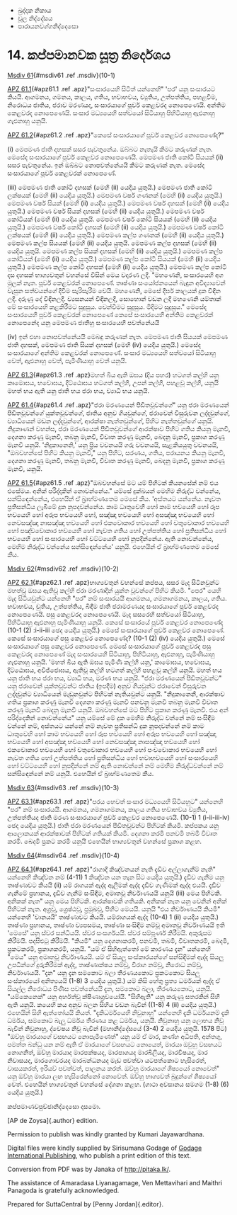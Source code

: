 -   ඛුද්දක නිකාය
-   චූල නිද්දේසය
-   පාරායනවග්ගනිද්දෙසො

# 14. කප්පමානවක සූත්‍ර නිර්දෙශය

[Msdiv 61](#msdiv61){#msdiv61 .ref .msdiv}(10-1)

[APZ 61.1](#apz61.1){#apz61.1 .ref .apz}"සංසාරයෙහි සිටිත් යන්නෙහි" 'පර'
යනු සංසාරයට කියයි. ආගමනය, ගමනය, කාලය, ගතිය, භවාභවය, ච්‍යුතිය, උත්පත්තිය,
පහළවීම, නිරොධය ජාතිය, ජරාව මරණයද, සංසාරයාගේ පූර්ව කෙළවරද නොපෙණෙයි.
අන්තිම කෙළවරද නොපෙණෙයි. සංසාර මධ්‍යයෙහි සත්වයෝ සිටියාහු පිහිටියාහු
ඇළුනාහු ගැළුනාහු යනුයි.

[APZ 61.2](#apz61.2){#apz61.2 .ref .apz}"කෙසේ සංසාරයාගේ පූර්ව කෙළවර
නොපෙණේද?"

\(i\) මෙපමණ ජාති දහසක් සසර පැවතුනේය. ඔබ්බට නැතැයි කීමට කරුණක් නැත. මෙසේද
සංසාරයාගේ පූර්ව කෙළවර නොපෙණෙයි. මෙපමණ ජාති කෝටි සියයක් (ii) සසර
පැවතුනේය. ඉන් ඔබ්බට නොපවත්නේයයි කීමට කරුණක් නැත. මෙසේද සංසාරයාගේ පූර්ව
කෙළවරක් නොපෙණේ.

\(iii\) මෙපමණ ජාති කෝටි දහසක් (මෙහි (ii) යෙදිය යුතුයි.) මෙපමණ ජාති කෝටි
ලක්ෂයක් (මෙහි (ii) යෙදිය යුතුයි.) මෙපමණ වර්ෂ ගණනක් (මෙහි (ii) යෙදිය
යුතුයි.) මෙපමණ වර්ෂ සියක් (මෙහි (ii) යෙදිය යුතුයි.) මෙපමණ වර්ෂ දහසක්
(මෙහි (ii) යෙදිය යුතුයි.) මෙපමණ වර්ෂ සියක් දහසක් (මෙහි (ii) යෙදිය
යුතුයි.) මෙපමණ වර්ෂ කෝටියක් (මෙහි (ii) යෙදිය යුතුයි. මෙපමණ වර්ෂ කෝටි
සියයක් (මෙහි (ii) යෙදිය යුතුයි.) මෙපමණ වර්ෂ කෝටි දහසක් (මෙහි (ii) යෙදිය
යුතුයි.) මෙපමණ වර්ෂ කෝටි ලක්ෂයක් (මෙහි (ii) යෙදිය යුතුයි.) මෙපමණ කල්ප
ගණනක් (මෙහි (ii) යෙදිය යුතුයි.) මෙපමණ කල්ප සියයක් (මෙහි (ii) යෙදිය
යුතුයි. මෙපමණ කල්ප දහසක් (මෙහි (ii) යෙදිය යුතුයි. මෙපමණ කල්ප සියක් දහසක්
(මෙහි (ii) යෙදිය යුතුයි.) මෙපමණ කල්ප කෝටියක් (මෙහි (ii) යෙදිය යුතුයි.)
මෙපමණ කල්ප කෝටි සියයක් (මෙහි (ii) යෙදිය යුතුයි.) මෙපමණ කල්ප කෝටි දහසක්
(මෙහි (ii) යෙදිය යුතුයි.) මෙපමණ කල්ප කෝටි දස දහසක් භාග්‍යවතුන් වහන්සේ
විසින් මෙය වදාරණ ලදී. "මහණෙනි, සංසාරයෙහි අග මුලක් නැත. පූර්ව කෙළවරක්
නොපෙණේ. තෘෂ්ණා සංයෝජනයෙන් බැඳුන අවිද්‍යාවෙන් වැසුන සත්වයන්ගේ දිවීම
සැරිසැරීම වෙයි. මහණෙනි, මෙසේ දීර්ඝ කාලයක් දුක විඳින ලදී. දරුණු දේ
විඳිනලදී. ව්‍යසනයන් විඳිනලදී, සොහොන් වඩන ලදී මහණෙනි යම්තාක් මේ සංසාරයෙහි
කළකිරීමට සුදුසුය. වෙන්වීමට සුදුසුය. මිදීමට සුදුසුය." මෙසේද සංසාරයෙහි
පූර්ව කෙළවරක් නොපෙණේ කෙසේ සංසාරයෙහි අන්තිම කෙළවරක් නොපෙනේද යනු මෙපමණ
ජාතීහු සංසාරයෙහි පවත්නේයයි

\(iv\) ඉන් එහා නොපවත්නේයයි මෙබඳු කරුණක් නැත. මෙපමණ ජාති සියයක් මෙපමණ
ජාති දහසක්, මෙපමණ ජාති සියක් දහසක් (මෙහි (iv) යෙදිය යුතුයි.) මෙසේද
සංසාරයාගේ අන්තිම කෙළවරක් නොපෙණේ. සංසාර මධ්‍යයෙහි සත්වයෝ සිටියාහු වෙත්,
ඇළුනාහු වෙත්, පැමිණියාහු වෙත් යනුයි.

[APZ 61.3](#apz61.3){#apz61.3 .ref .apz}මහත් බිය ඇති ඔඝය (දිය පහර) හටගත්
කල්හි යනු කාමොඝය, භවොඝය, දිට්ඨොඝය හටගත් කල්හි, උපන් කල්හි, පහළවූ කල්හි,
යනුයි මහත් භය ඇති යනු ජාති භය ජරා භය, ව්‍යාධි භය යනුයි.

[APZ 61.4](#apz61.4){#apz61.4 .ref .apz}"ජරා මරණයෙන් පීඩිතවූවන්ගේ" යනු
ජරා මරණයෙන් පීඩිතවූවන්ගේ යුක්තවූවන්ගේ, ජාතිය අනුව ගියවුන්ගේ, ජරාවෙන්
විසුරුවන ලද්දවුන්ගේ, ව්‍යාධියෙන් මඩන ලද්දවුන්ගේ, ආරක්ෂා නැත්තවුන්ගේ,
පිහිට නැත්තවුන්ගේ යනුයි. නිදුකාණන් වහන්ස, ජරා මරණයෙන් පීඩිතවූවන්ගේ
ආරක්ෂාව පිහිට ගතිය කියනු මැනවි, දෙශනා කරණු මැනවි, තබනු මැනවි, විවෘත කරණු
මැනවි, බෙදනු මැනවි, ප්‍රකාශ කරණු මැනවි යනුයි. 'නිදුකානෙනි,' යනු ප්‍රිය
වචනයයි ගරු වචනයයි, සැළකියයුතු වචනයයි, "ඔබවහන්සේ පිහිට කියනු මැනවි," යනු
පිහිට, සරණය, ගතිය, පරායනය කියනු මැනවි, දෙශනා කරණු මැනවි, තබනු මැනවි,
විවෘත කරණු මැනවි, බෙදනු මැනවි, ප්‍රකාශ කරණු මැනවි, යනුයි.

[APZ 61.5](#apz61.5){#apz61.5 .ref .apz}"ඔබවහන්සේ මට යම් පිහිටක්
කියනසේක් නම් එය එසේමය. අනික් පරිද්දකින් නොවන්නේය." යම්සේ දුක්ඛයන් මෙහිම
නිරුද්ධ වන්නේය, සන්සිඳෙන්නේය, එහෙයින් ඒ බ්‍රාහ්මණතෙම මෙසේ කීය. 'අස්තයට
යන්නේය. නැවත ප්‍රතිසන්ධිය ලැබීමේ දුක නූපදවන්නේය. කාම ධාතුවෙහි හෝ කාම
භවයෙහි හෝ රූප භවයෙහි හෝ අරූප භවයෙහි හෝ, සඤ්ඤා භවයෙහි හෝ අසඤ්ඤා භවයෙහි හෝ
නෙවසඤ්ඤා නාසඤ්ඤා භවයෙහි හෝ එකවොකාර භවයෙහි හෝ චතුවොකාර භවයෙහි හෝ
පඤ්චවොකාර භවයෙහි හෝ නැවත ගතිය හෝ උත්පත්තිය හෝ ප්‍රතිසන්ධිය හෝ භවයෙහි හෝ
සංසාරයෙහි හෝ වට්ටයෙහි හෝ නූපදින්නේය. ඇති නොවන්නේය, මෙහිම නිරුද්ධ වන්නේය
සන්සිඳෙන්නේය' යනුයි. එහෙයින් ඒ බ්‍රාහ්මණතෙම මෙසේ කීය.

[Msdiv 62](#msdiv62){#msdiv62 .ref .msdiv}(10-2)

[APZ 62.1](#apz62.1){#apz62.1 .ref .apz}භාග්‍යවතුන් වහන්සේ කප්පය, සසර
මැද සිටිනවුන්ට මහත්වූ ඔඝය ඇතිවූ කල්හි ජරා මරණාදීන් යුක්ත වූවන්ගේ පිහිට
කියමි. "පෙර" යෙහි මැද සිටියවුන්ට යන්නෙහි "පර" නම් සංසාරයයි ආගමනය,
ගමනාගමනය, කාලය, ගතිය. භවාභවය, චුතිය, උත්පත්තිය, බිඳීම ජාති ජරාමරණයද
සංසාරයාගේ පූර්ව කෙළවරද නොපෙණෙයි. පසු කෙළවරද නොපෙණෙයි. මැද සසරෙහි සත්වයෝ
සිටියාහු, පිහිටියාහු ඇළුනාහු පැමිණියාහු යනුයි. කෙසේ සංසාරයේ පූර්ව කෙළවර
නොපෙණේද (10-1 (2) :i-ii-iii ඡෙද යෙදිය යුතුයි.) මෙසේ සංසාරයාගේ පූර්ව
කෙළවර නොපෙණේ. කෙසේ සංසාරයාගේ පසු කෙළවර නොපෙණේද? (10-1 (2) (iv) යෙදිය
යුතුයි.) මෙසේ සංසාරයාගේ පසු කෙළවර නොපෙණේ. මෙසේ සංසාරයාගේ පූර්ව කෙළවරද
පසු කෙළවරද නොපෙණේ මැද සංසාරයෙහි සිටියාහු, පිහිටියාහු, ඇළුනාහු,
පැමිණියාහු ගැළුනාහු යනුයි. 'මහත් බිය ඇති ඔඝය පැමිණි කල්හි යනු,' කාමොඝය,
භවොඝය, දිට්ඨොඝය, අවිජ්ජොඝය, ඇතිවූ කල්හි හටගත් කල්හි පහළවූ කල්හි යනුයි.
මහත් භය යනු ජාති භය ජරා භය, ව්‍යාධි භය, මරණ භය යනුයි. "ජරා මරණයෙන්
පීඩිතවූවන්ට" යනු ජරාවෙන් යුක්තවූවන්ට ජාතිය (ඉපදීම) අනුව ගියවුන්ට ජරාවෙන්
විසුරුවන ලද්දවුන්ට ව්‍යාධියෙන් මැඩුනවුන්ට පිහිටක් නැතියවුන්ට යනුයි.
"නිදුකානෙනී, ආරක්ෂාව ගතිය ප්‍රකාශ කරණු මැනවි දෙශනා කරණු මැනවි පනවනු
මැනවි තබනු මැනවි විවෘත කරණු මැනවි බෙදනු මැනවි යනුයි. ඔබවහන්සේ මට පිහිට
ප්‍රකාශ කරණු මැනවි. එය අන් පරිද්දෙකින් නොවන්නේය" යනු යම්සේ මේ දුක මෙහිම
නිරුද්ධ වන්නේ නම් සංසිඳීම වන්නේ නම්, අස්තයට යන්නේ නම් නැවත ප්‍රතිසන්ධි
දුක නූපදවන්නේ නම් කාම ධාතුවෙහි හෝ කාම භවයෙහි හෝ රූප භවයෙහි හෝ අරූප
භවයෙහි හෝ සඤ්ඤා භවයෙහි හෝ අසඤ්ඤා භවයෙහි හෝ නෙවසඤ්ඤා නාසඤ්ඤා භවයෙහි හෝ
එකවොකාර භවයෙහි හෝ චතුවොකාර භවයෙහි හෝ පංචවොකාර භවයෙහි හෝ නැවත ගතිය හෝ
උත්පත්තිය හෝ ප්‍රතිසන්ධිය හෝ භවාභවයෙහි හෝ සංසාරයෙහි හෝ වට්ටයෙහි හෝ
නූපදින්නේ නම් ඇති නොවන්නේ නම් මෙහිම නිරුද්ධවන්නේ නම් සන්සිඳෙන්නේ නම්
යනුයි. එහෙයින් ඒ බ්‍රාහ්මණතෙම කීය.

[Msdiv 63](#msdiv63){#msdiv63 .ref .msdiv}(10-3)

[APZ 63.1](#apz63.1){#apz63.1 .ref .apz}"පරය හෙවත් සංසාර මධ්‍යයෙහි
සිටියහුට" යන්නෙහි "පර" නම් සංසාරයයි. ආගමනය, ගමනාගමනය, කාලය ගතිය භවාභවය
ව්‍යුතිය, උත්පත්තියද ජාති මරණ සංසාරයාගේ පූර්ව කෙළවර නොපෙණෙයි. (10-1) 1
(i-ii-iii-iv) ඡෙද යෙදිය යුතුයි.) ජාති ජරා මරණයෙන් පීඩිතවූවන්ට පිහිටක්
කියමි. කප්පකය යනු ආලොකයක් ආරක්ෂාවක් පිහිටක් ගතියක් කියමි. දෙශනා කරමි
පනවමි තබමි විවෘත කරමි. බෙදමි ප්‍රකට කරමි යනුයි එහෙයින් භාග්‍යවතුන්
වහන්සේ ප්‍රකාශ කළහ.

[Msdiv 64](#msdiv64){#msdiv64 .ref .msdiv}(10-4)

[APZ 64.1](#apz64.1){#apz64.1 .ref .apz}"රාගාදී කිඤ්චනයන් නැති දැඩිව
අල්ලාගැනීම් නැති" යන්නෙහි කිඤ්චන නම් (4-11) 1 කිඤ්චන යන තැන සිට යෙදිය
යුතුයි.) දැඩිව ගැනීම යනු තෘෂ්ණාවට කියයි (ii) යම් රාගයක් ඇද්ද ඇලීමක් ඇද්ද
දැඩිව ගැණීමක් ඇද්ද එයයි. දැඩිව ගැනීමේ ප්‍රහානය, දැඩිව ගැනීම් සංසිඳීම,
අමෘතවූ නිර්වාණයයි යනුයි (iii) මෙය පිහිටකි. අනිකක් නැත" යනු මෙය පිහිටකි.
ආරක්ෂාවකි ගතියකි. අනිකක් නැත යනු වෙනින් අනික් පිහිටක් නැත. අග්‍රවූ,
ශ්‍රෙෂ්ඨවූ, ප්‍රමුඛවූ, පිහිට මෙයයි. යනුයි "එය නිර්වාණයයි කියමි" යන්නෙහි
'වානයයි' තෘෂ්ණාවට කියයි. යම්රාගයක් ඇද්ද (10-4) 1 (ii) යෙදිය යුතුයි.)
තෘෂ්ණා ප්‍රහානය, තෘෂ්ණා ව්‍යපසමය, තෘෂ්ණා සංසිඳීම නම්වූ අමෘතවූ නිර්වාණයයි
ඉති 'මෙසේ' යනු ස්වර සන්ධියයි. ස්වර සංසර්ගයයි. ස්වර සම්පූර්ණ කිරීමයි.
අකුරුසම කිරීමයි. පදසිළුටු කිරීමයි. "කියමි" යනු දෙශනාකරමි, පනවමි, තබමි,
විවෘතකරමි, බෙදමි, ප්‍රකටකරමි, ප්‍රකාශකරමි, යනුයි. "යම් ඒ සිහිඇත්තෝ මේ
කාරණය දැන" යන්නෙහි "මෙය" යනු අමෘතවූ නිර්වාණයයි. යම් ඒ සියලු සංස්කාරයන්ගේ
සන්සිඳීමක් ඇද්ද සියලු උපධීන්ගේ දුරුකිරීමක් ඇද්ද, තෘෂ්ණාක්ෂය නම්වූ, විරාග
නම්වූ, නිරොධ නම්වූ, නිර්වාණයයි. "දැන" යනු දැන සමකොට බලා තීරණයකොට
ප්‍රකටකොට සියලු සංස්කාරයෝ අනිත්‍යයයි (1-8) 3 යෙදිය යුතුයි.) යම් කිසි
හේතු ප්‍රත්‍ය ධර්මයක් ඇද්ද ඒ සියල්ල නිරොධය පිණිස පවත්නේයයි දැන, සමකොට
බලා, තීරණයකොට, යනුයි. "යම්කෙනෙක්" යනු අර්හත්වූ ක්ෂීණාශ්‍රවයෝයි.
"සිහිඇති" යනු කරුණු සතරකින් සිහි ඇති යනුයි. කයෙහි කය අනුව බලන සිහිය වඩන
බැවින් ((1-8) 4 (ii) යෙදිය යුතුයි.) එහෙයින් සිහි ඇත්තෝයයි කියත්.
"දැකිධර්මයෙහි නිවුනාහු" යන්නෙහි දැකි ධර්මයනම් දැකි ධර්මය, සමකොට බැලු
ධර්මය තීරණය කළ ධර්මය, යනුයි. නිවුනාහු යනු ලොභය නිවූ බැවින් නිවුනාහු,
ද්වෙෂය නිවූ බැවින් (මහානිද්දේසයේ (3-4) 2 යෙදිය යුතුයි. 1578 පිට) "ඔව්හු
මාරයාගේ වසඟයට නොපැමිණෙත්" යනු යම් ඒ මාර, කණ්හ අධිපති, අන්තගු, පමත්ත
බන්ධු යන නම් ඇති ඒ මාරයාගේ වසඟයට නොයෙත්, මාරයා ඔවුහු වසඟයට නොගනිත්,
ඔව්හු මාරයාද මාරපක්ෂයද, මාරපාශයද මාරබිලියද, මාරවිෂයද, මාර නිවාසයද,
මාරගොචරයද මාරබන්ධනයද මැඩ පවත්වා යටපත්කොට හැසිරෙත්, වාසයකරත්, ඉරියව්
පවත්වත්, පාලනය කරත්. ඔව්හු මාරයාගේ ශිෂ්‍යයෝ නොවෙත්" යනු ඔව්හු මාරයා ලඟ
හැසිරෙන්නෝ නොවෙත්. ඔව්හු භාග්‍යවත් බුදුන්ගේ ශිෂ්‍යයෝ වෙත්. එහෙයින්
භාග්‍යවතුන් වහන්සේ දේශනා කළහ. (ගාථා අවසානය සමගම (1-8) (6) යෙදිය යුතුයි.)

කප්පමාණවපුච්ඡානිද්දෙසො දසමො.

[AP de Zoysa]{.author} edition.

Permission to publish was kindly granted by Kumari Jayawardhana.

Digital files were kindly supplied by Sirisumana Godage of [Godage
International Publishing](http://www.godage.com/), who publish a print
edition of this text.

Conversion from PDF was by Janaka of <http://pitaka.lk/>.

The assistance of Amaradasa Liyanagamage, Ven Mettavihari and Maithri
Panagoda is gratefully acknowledged.

Prepared for SuttaCentral by [Penny Jordan]{.editor}.
